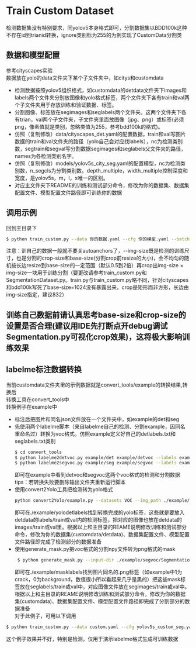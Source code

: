 # Train Custom Dataset
检测数据集没有特别要求，同yolov5本身格式即可，分割数据集以BDD100k这种不存在id到trianid转换，ignore类别标为255的为例实现了CustomData分割类  
## 数据和模型配置
参考cityscapes实验  
数据放在yolo的data文件夹下某个子文件夹中，如citys和customdata  
- 检测数据按照yolov5组织格式，如customdata的detdata文件夹下images和labels两个文件夹分别放图像和yolo格式标签，两个文件夹下各有train和val两个子文件夹用于存放训练和验证数据、标签。  
- 分割图像、标签放在segimages和seglabels两个文件夹。这两个文件夹下各有trian，val两个子文件夹，子文件夹里面放图像（jpg、png）或标签(必须png，像素值就是类别，忽略类值为255，参考bdd100k的格式)。  
- 仿照（复制修改）data/cityscapes_det.yaml的配置数据，train和val写图片数据的train和val文件夹的路径（yolo自己会对应找labels），nc为检测类别数，segtrain和segval写分割数据segimages和seglabels父文件夹的路径，names为各检测类别名字。  
- 仿照（复制修改）models/yolov5s_city_seg.yaml的配置模型，nc为检测类别数，n_segcls为分割类别数。depth_multiple，width_multiple控制深度和宽度，是yolov5s，m，l，x唯一的区别。  
- 对应主文件夹下README的训练和测试部分命令，修改为你的数据集、数据集配置文件、模型配置文件路径即可训练你的数据  
## 调用示例
回到主目录下
```bash
$ python train_custom.py --data 你的数据.yaml --cfg 你的模型.yaml --batch-size 18 --epochs 100 --weights weights/yolov5s.pt --workers 8 --label-smoothing 0.1 --img-size 832 --device 0
```
注意：训自己的数据一般就不要关autoanchors了，--img-size既是检测的训练尺寸，也是分割的crop-size和base-size(分割crop前resize的大小)，会不均匀的随机按长边resize到base-size的一定范围（默认0.5到2倍）再crop出img-size × img-size一块用于训练分割（要更改请参考train_custom.py和SegmentationDataset.py。train.py与train_custom.py略不同，针对cityscapes和bdd100k写死了base-size=1024没有暴露出来，crop是矩形而非方形，长边由img-size指定，建议832）   
## 训练自己数据前请认真思考base-size和crop-size的设置是否合理(建议用IDE先打断点开debug调试Segmentation.py可视化crop效果)，这将极大影响训练效果
## labelme标注数据转换
当前customdata文件夹里的示例数据就是convert_tools/example的转换结果,转换后  
转换工具在convert_tools中  
转换例子在example中  
- 标注后把图片和同名json文件放在一个文件夹中，如example的det和seg  
- 先使用两个labelme脚本（来自labelme自己的检测、分割example，因同名重命名过）转换为voc格式。仿照example定义好自己的detlabels.txt和seglabels.txt类别    
  ```bash
  $ cd convert_tools
  $ python labelme2detvoc.py example/det example/detvoc --labels example/detlabels.txt
  $ python labelme2segvoc.py example/seg example/segvoc --labels example/seglabels.txt
  ```
  即可在example中看到detvoc和segvoc这两个voc格式的检测和分割数据  
  tips：若转换失败要删除输出文件夹重新运行脚本  
- 使用convert2Yolo工具把检测转为yolo格式
  ```bash
  python convert2Yolo/example.py --datasets VOC --img_path ./example/detvoc/JPEGImages --label ./example/detvoc/Annotations --convert_output_path ./example/yolodetlabels --img_type ".jpg" --manifest_path ./example --cls_list_file ./example/names.txt 
  ```
  即可在./example/yolodetlabels找到转换完成的yolo标签，这些就是要放入detdata的labels/train或val内的检测标签，把对应的图像也放在detdata的images/train或val里。根据以上和主目录的REAME说明修改训练和测试部分命令，修改为你的数据集(customdata/detdata)、数据集配置文件、模型配置文件路径即完成了检测部分的数据准备
- 使用generate_mask.py把voc格式的分割npy文件转为png格式的mask  
  ```bash
   $ python generate_mask.py --input-dir ./example/segvoc/SegmentationClass --output-dir ./example/masklabels

  ```
  即可在./example/masklabels找到图片同名的.png标签（如example中1为crack，0为background，数值很小所以看起来几乎是黑的）把这些mask标签放在seglabels/train或val中，对应图像文件放在segimages/train或val中。根据以上和主目录的REAME说明修改训练和测试部分命令，修改为你的数据集(customdata)、数据集配置文件、模型配置文件路径即完成了分割部分的数据准备   
  对于此例子，可用以下调用
```bash
$ python train_custom.py --data custom.yaml --cfg yolov5s_custom_seg.yaml --weights ./yolov5s.pt --workers 4 --label-smoothing 0.1 --img-size 832 --batch-size 4 --epochs 1000 --rect  
```
这个例子效果并不好，特别是检测，仅用于演示labelme格式生成可训练数据